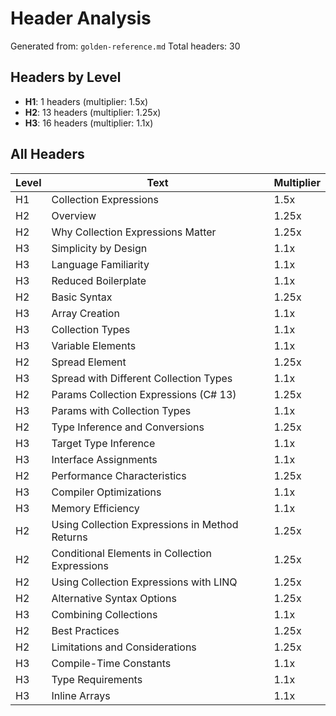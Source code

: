 # Header Analysis

Generated from: `golden-reference.md`
Total headers: 30

## Headers by Level

- **H1**: 1 headers (multiplier: 1.5x)
- **H2**: 13 headers (multiplier: 1.25x)
- **H3**: 16 headers (multiplier: 1.1x)

## All Headers

| Level | Text | Multiplier |
|-------|------|------------|
| H1 | Collection Expressions | 1.5x |
| H2 | Overview | 1.25x |
| H2 | Why Collection Expressions Matter | 1.25x |
| H3 | Simplicity by Design | 1.1x |
| H3 | Language Familiarity | 1.1x |
| H3 | Reduced Boilerplate | 1.1x |
| H2 | Basic Syntax | 1.25x |
| H3 | Array Creation | 1.1x |
| H3 | Collection Types | 1.1x |
| H3 | Variable Elements | 1.1x |
| H2 | Spread Element | 1.25x |
| H3 | Spread with Different Collection Types | 1.1x |
| H2 | Params Collection Expressions (C# 13) | 1.25x |
| H3 | Params with Collection Types | 1.1x |
| H2 | Type Inference and Conversions | 1.25x |
| H3 | Target Type Inference | 1.1x |
| H3 | Interface Assignments | 1.1x |
| H2 | Performance Characteristics | 1.25x |
| H3 | Compiler Optimizations | 1.1x |
| H3 | Memory Efficiency | 1.1x |
| H2 | Using Collection Expressions in Method Returns | 1.25x |
| H2 | Conditional Elements in Collection Expressions | 1.25x |
| H2 | Using Collection Expressions with LINQ | 1.25x |
| H2 | Alternative Syntax Options | 1.25x |
| H3 | Combining Collections | 1.1x |
| H2 | Best Practices | 1.25x |
| H2 | Limitations and Considerations | 1.25x |
| H3 | Compile-Time Constants | 1.1x |
| H3 | Type Requirements | 1.1x |
| H3 | Inline Arrays | 1.1x |
